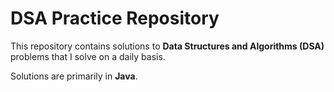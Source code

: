 # DSA Practice Repository

This repository contains solutions to **Data Structures and Algorithms (DSA)** problems that I solve on a daily basis.  

Solutions are primarily in **Java**.

